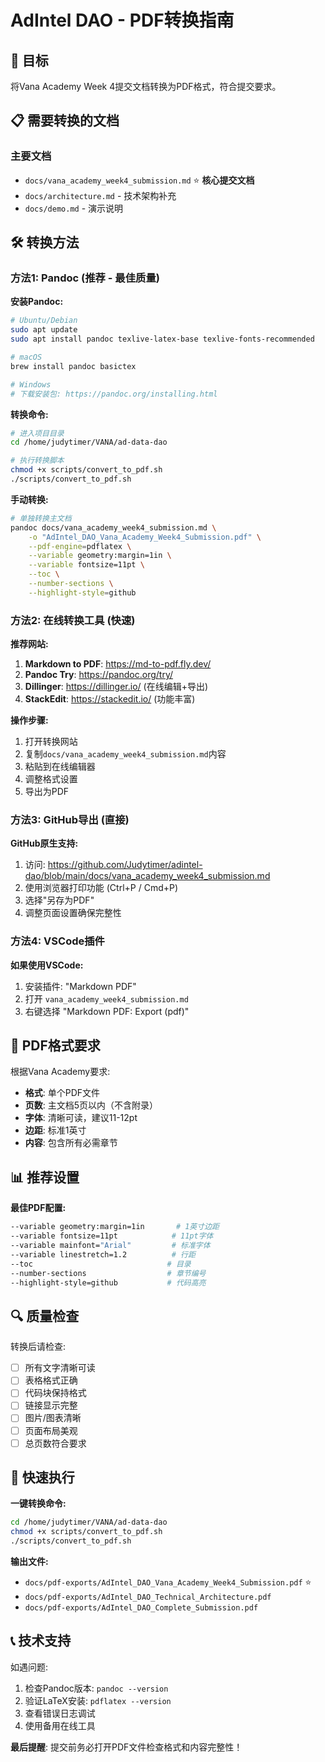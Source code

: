 # AdIntel DAO - PDF转换指南

## 🎯 目标
将Vana Academy Week 4提交文档转换为PDF格式，符合提交要求。

## 📋 需要转换的文档

### 主要文档
- `docs/vana_academy_week4_submission.md` ⭐ **核心提交文档**
- `docs/architecture.md` - 技术架构补充
- `docs/demo.md` - 演示说明

## 🛠️ 转换方法

### 方法1: Pandoc (推荐 - 最佳质量)

**安装Pandoc:**
```bash
# Ubuntu/Debian
sudo apt update
sudo apt install pandoc texlive-latex-base texlive-fonts-recommended

# macOS
brew install pandoc basictex

# Windows
# 下载安装包: https://pandoc.org/installing.html
```

**转换命令:**
```bash
# 进入项目目录
cd /home/judytimer/VANA/ad-data-dao

# 执行转换脚本
chmod +x scripts/convert_to_pdf.sh
./scripts/convert_to_pdf.sh
```

**手动转换:**
```bash
# 单独转换主文档
pandoc docs/vana_academy_week4_submission.md \
    -o "AdIntel_DAO_Vana_Academy_Week4_Submission.pdf" \
    --pdf-engine=pdflatex \
    --variable geometry:margin=1in \
    --variable fontsize=11pt \
    --toc \
    --number-sections \
    --highlight-style=github
```

### 方法2: 在线转换工具 (快速)

**推荐网站:**
1. **Markdown to PDF**: https://md-to-pdf.fly.dev/
2. **Pandoc Try**: https://pandoc.org/try/
3. **Dillinger**: https://dillinger.io/ (在线编辑+导出)
4. **StackEdit**: https://stackedit.io/ (功能丰富)

**操作步骤:**
1. 打开转换网站
2. 复制`docs/vana_academy_week4_submission.md`内容
3. 粘贴到在线编辑器
4. 调整格式设置
5. 导出为PDF

### 方法3: GitHub导出 (直接)

**GitHub原生支持:**
1. 访问: https://github.com/Judytimer/adintel-dao/blob/main/docs/vana_academy_week4_submission.md
2. 使用浏览器打印功能 (Ctrl+P / Cmd+P)
3. 选择"另存为PDF"
4. 调整页面设置确保完整性

### 方法4: VSCode插件

**如果使用VSCode:**
1. 安装插件: "Markdown PDF"
2. 打开 `vana_academy_week4_submission.md`
3. 右键选择 "Markdown PDF: Export (pdf)"

## 📐 PDF格式要求

根据Vana Academy要求:
- **格式**: 单个PDF文件
- **页数**: 主文档5页以内（不含附录）
- **字体**: 清晰可读，建议11-12pt
- **边距**: 标准1英寸
- **内容**: 包含所有必需章节

## 📊 推荐设置

**最佳PDF配置:**
```bash
--variable geometry:margin=1in       # 1英寸边距
--variable fontsize=11pt            # 11pt字体
--variable mainfont="Arial"         # 标准字体
--variable linestretch=1.2          # 行距
--toc                              # 目录
--number-sections                  # 章节编号
--highlight-style=github           # 代码高亮
```

## 🔍 质量检查

转换后请检查:
- [ ] 所有文字清晰可读
- [ ] 表格格式正确
- [ ] 代码块保持格式
- [ ] 链接显示完整
- [ ] 图片/图表清晰
- [ ] 页面布局美观
- [ ] 总页数符合要求

## 🚀 快速执行

**一键转换命令:**
```bash
cd /home/judytimer/VANA/ad-data-dao
chmod +x scripts/convert_to_pdf.sh
./scripts/convert_to_pdf.sh
```

**输出文件:**
- `docs/pdf-exports/AdIntel_DAO_Vana_Academy_Week4_Submission.pdf` ⭐
- `docs/pdf-exports/AdIntel_DAO_Technical_Architecture.pdf`
- `docs/pdf-exports/AdIntel_DAO_Complete_Submission.pdf`

## 📞 技术支持

如遇问题:
1. 检查Pandoc版本: `pandoc --version`
2. 验证LaTeX安装: `pdflatex --version`
3. 查看错误日志调试
4. 使用备用在线工具

**最后提醒**: 提交前务必打开PDF文件检查格式和内容完整性！ 